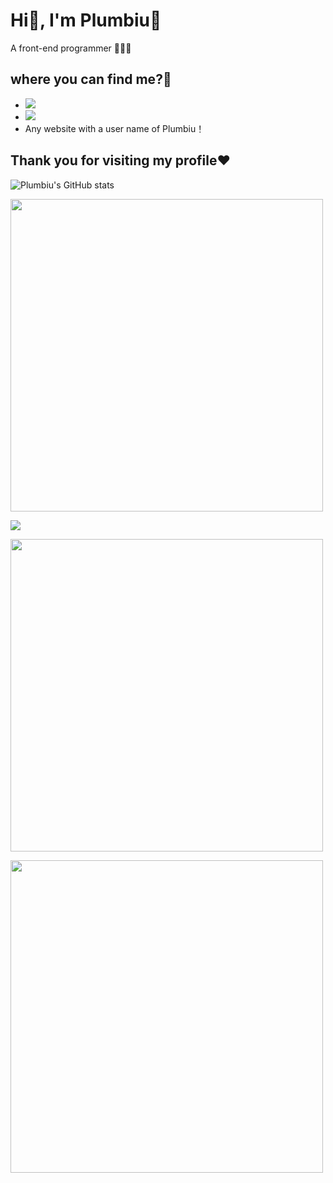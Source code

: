 # Hi👋, I'm Plumbiu🥰
A front-end programmer 🥵🥵🥵
## where you can find me?🤔
- [![](https://img.shields.io/badge/Blog-Plumbiuの小屋-black?logo=blog&color=blueviolet)](https://blog.plumbiu.club/)
- [![](https://img.shields.io/badge/Github-black?logo=github&logoColor=white&color=green)](https://github.com/Plumbiu)
- Any website with a user name of Plumbiu！

## Thank you for visiting my profile❤️

![Plumbiu's GitHub stats](https://github-readme-stats.vercel.app/api?username=Plumbiu)

<img src="https://www.animatedimages.org/data/media/562/animated-line-image-0429.gif" width="500px">

![](https://github-readme-streak-stats.herokuapp.com/?user=Plumbiu)

<img src="https://www.animatedimages.org/data/media/562/animated-line-image-0429.gif" width="500px">

<a href="https://wakatime.com"><img width="500px" src="https://wakatime.com/share/@43e688e8-255f-4966-9dfd-6b499237eefd/7d681c40-7fab-42b9-9472-ac026aa646af.png" /></a>
